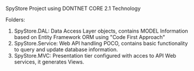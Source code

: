 SpyStore Project using DONTNET CORE 2.1 Technology

Folders:
1. SpyStore.DAL: Data Access Layer objects, contains MODEL Information based on Entity Framework ORM using "Code First Approach"
2. SpyStore.Service: Web API handling POCO, contains basic functionality to query and update database information.
3. SpyStore.MVC: Presentation tier configured with acces to API Web services, it generates Views.



